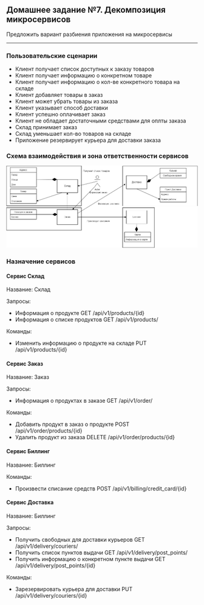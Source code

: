 ## Домашнее задание №7. Декомпозиция микросервисов

Предложить вариант разбиения приложения на микросервисы

---

### Пользовательские сценарии

- Клиент получает список доступных к заказу товаров
- Клиент получает информацию о конкретном товаре
- Клиент получает информацию о кол-ве конкретного товара на складе
- Клиент добавляет товары в заказ
- Клиент может убрать товары из заказа
- Клиент указывает способ доставки
- Клиент успешно оплачивает заказ
- Клиент не обладает достаточными средствами для оплты заказа
- Склад принимает заказ
- Склад уменьшает кол-во товаров на складе
- Приложение резервирует курьера для доставки заказа


### Схема взаимодействия и зона ответственности сервисов

![alt text](https://github.com/MyHardWay/otus-microservices-architect/blob/main/3rd_hw/Схема.jpg)


### Назначение сервисов

#### Сервис Склад

Название:
Склад

Запросы:
- Информация о продукте GET /api/v1/products/{id}
- Информация о списке продуктов GET /api/v1/products/


Команды:
- Изменить информацию о продукте на складе PUT /api/v1/products/{id}


#### Сервис Заказ

Название:
Заказ

Запросы:
- Информация о продуктах в заказе GET /api/v1/order/

Команды:
- Добавить продукт в заказ о продукте POST /api/v1/order/products/{id}
- Удалить продукт из заказа DELETE /api/v1/order/products/{id}

#### Сервис Биллинг

Название:
Биллинг

Команды:
- Произвести списание средств  POST /api/v1/billing/credit_card/{id}

#### Сервис Доставка

Название:
Биллинг

Запросы:
- Получить свободных для доставки курьеров GET /api/v1/delivery/couriers/
- Получить список пунктов выдачи GET /api/v1/delivery/post_points/
- Получить информацию о конкретном пункте выдачи  GET /api/v1/delivery/post_points/{id}

Команды:
- Зарезервировать курьера для доставки PUT /api/v1/delivery/couriers/{id}


